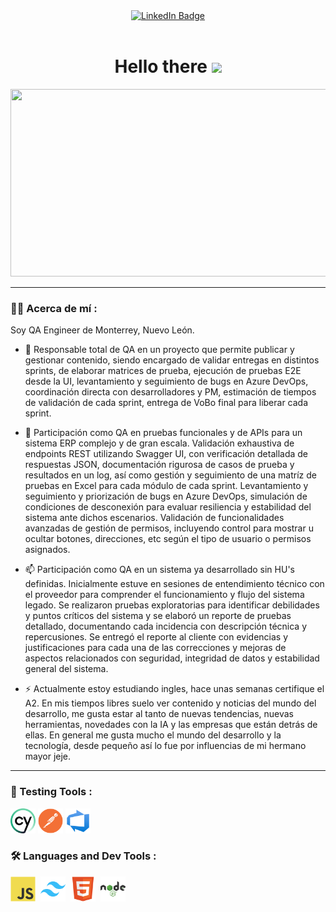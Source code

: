 <div id="header" align="center">
  <div id="badges">
    <a href="https://www.linkedin.com/in/damiangamboa/">
      <img src="https://img.shields.io/badge/LinkedIn-blue?style=for-the-badge&logo=linkedin&logoColor=white" alt="LinkedIn Badge"/>
    </a>
  </div>
  <img src="https://komarev.com/ghpvc/?username=damiangamboa&color=blue" alt=""/>
  <h1>
  Hello there
  <img src="https://media.giphy.com/media/hvRJCLFzcasrR4ia7z/giphy.gif" width="30px"/>
  </h1>
</div>
<div align="center">
  <img src="https://media.giphy.com/media/v1.Y2lkPTc5MGI3NjExZmg3cnk4cmFkb3pnMHVjODA0MzV1ajRsZGxvdHZ2YW1nNGV6OGN3MiZlcD12MV9naWZzX3NlYXJjaCZjdD1n/L1R1tvI9svkIWwpVYr/giphy.gif" width="600" height="300"/>
</div>

---
### :man_technologist: Acerca de mí :
Soy QA Engineer de Monterrey, Nuevo León.
- :telescope: Responsable total de QA en un proyecto que permite publicar y gestionar contenido, siendo encargado de validar entregas en distintos sprints, de elaborar matrices de prueba, ejecución de pruebas E2E desde la UI, levantamiento y seguimiento de bugs en Azure DevOps, coordinación directa con desarrolladores y PM, estimación de tiempos de validación de cada sprint, entrega de VoBo final para liberar cada sprint.

- :seedling: Participación como QA en pruebas funcionales y de APIs para un sistema ERP complejo y de gran escala. Validación exhaustiva de endpoints REST utilizando Swagger UI, con verificación detallada de respuestas JSON, documentación rigurosa de casos de prueba y resultados en un log, así como gestión y seguimiento de una matríz de pruebas en Excel para cada módulo de cada sprint. Levantamiento y seguimiento y priorización de bugs en Azure DevOps, simulación de condiciones de desconexión para evaluar resiliencia y estabilidad del sistema ante dichos escenarios. Validación de funcionalidades avanzadas de gestión de permisos, incluyendo control para mostrar u ocultar botones, direcciones, etc según el tipo de usuario o permisos asignados.

- :mailbox: Participación como QA en un sistema ya desarrollado sin HU's definidas. Inicialmente estuve en sesiones de entendimiento técnico con el proveedor para comprender el funcionamiento y flujo del sistema legado. Se realizaron pruebas exploratorias para identificar debilidades y puntos críticos del sistema y se elaboró un reporte de pruebas detallado, documentando cada incidencia con descripción técnica y repercusiones. Se entregó el reporte al cliente con evidencias y justificaciones para cada una de las correcciones y mejoras de aspectos relacionados con seguridad, integridad de datos y estabilidad general del sistema.

- :zap: Actualmente estoy estudiando ingles, hace unas semanas certifique el A2. En mis tiempos libres suelo ver contenido y noticias del mundo del desarrollo, me gusta estar al tanto de nuevas tendencias, nuevas herramientas, novedades con la IA y las empresas que están detrás de ellas. En general me gusta mucho el mundo del desarrollo y la tecnología, desde pequeño así lo fue por influencias de mi hermano mayor jeje.
---
### 🐞 Testing Tools :
<div>
  <img src="https://github.com/devicons/devicon/blob/master/icons/cypressio/cypressio-original.svg" title="CypressIO" **alt="CypressIO" width="40" height="40"/>
  <img src="https://github.com/devicons/devicon/blob/master/icons/postman/postman-original.svg" title="Postman" **alt="Postman" width="40" height="40"/>
  <img src="https://github.com/devicons/devicon/blob/master/icons/azuredevops/azuredevops-original.svg" title="Azure DevOps" **alt="Azure DevOps" width="40" height="40"/>

</div>

### :hammer_and_wrench: Languages and Dev Tools :
<div>
  <img src="https://github.com/devicons/devicon/blob/master/icons/javascript/javascript-original.svg" title="JavaScript" alt="JavaScript" width="40" height="40"/>&nbsp;
  <img src="https://github.com/devicons/devicon/blob/master/icons/tailwindcss/tailwindcss-original.svg" title="Tailwind" alt="Tailwind" width="40" height="40"/>&nbsp;
  <img src="https://github.com/devicons/devicon/blob/master/icons/html5/html5-original.svg" title="HTML5" alt="HTML" width="40" height="40"/>&nbsp;
  <img src="https://github.com/devicons/devicon/blob/master/icons/nodejs/nodejs-original-wordmark.svg" title="NodeJS" alt="NodeJS" width="40" height="40"/>&nbsp;  
</div>

